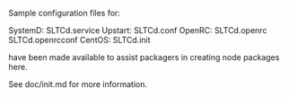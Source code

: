 Sample configuration files for:

SystemD: SLTCd.service
Upstart: SLTCd.conf
OpenRC:  SLTCd.openrc
         SLTCd.openrcconf
CentOS:  SLTCd.init

have been made available to assist packagers in creating node packages here.

See doc/init.md for more information.
